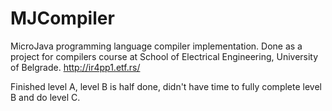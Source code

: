 # MJCompiler
MicroJava programming language compiler implementation. Done as a project for compilers course at School of Electrical Engineering, University of Belgrade. http://ir4pp1.etf.rs/

Finished level A, level B is half done, didn't have time to fully complete level B and do level C.
